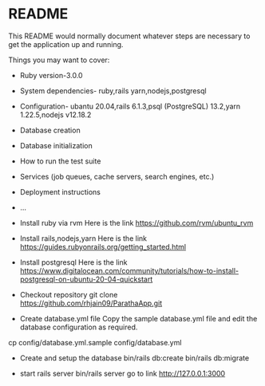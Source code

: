 # README

This README would normally document whatever steps are necessary to get the
application up and running.

Things you may want to cover:

* Ruby version-3.0.0

* System dependencies- ruby,rails yarn,nodejs,postgresql

* Configuration- ubantu 20.04,rails 6.1.3,psql (PostgreSQL) 13.2,yarn 1.22.5,nodejs v12.18.2


* Database creation

* Database initialization

* How to run the test suite

* Services (job queues, cache servers, search engines, etc.)

* Deployment instructions

* ...

* Install ruby via rvm
Here is the link
https://github.com/rvm/ubuntu_rvm

* Install rails,nodejs,yarn
Here is the link
https://guides.rubyonrails.org/getting_started.html

* Install postgresql
Here is the link
https://www.digitalocean.com/community/tutorials/how-to-install-postgresql-on-ubuntu-20-04-quickstart

* Checkout repository
git clone https://github.com/rhjain09/ParathaApp.git

* Create database.yml file
Copy the sample database.yml file and edit the database configuration as required.

cp config/database.yml.sample config/database.yml

* Create and setup the database
bin/rails db:create
bin/rails db:migrate


* start rails server
bin/rails server
go to link http://127.0.0.1:3000



